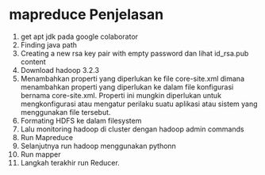 # mapreduce Penjelasan

1. get apt jdk pada google colaborator
2. Finding java path
3. Creating a new rsa key pair with empty password dan lihat id_rsa.pub content
4. Download hadoop 3.2.3
5. Menambahkan properti yang diperlukan ke file core-site.xml dimana menambahkan properti yang diperlukan ke dalam file konfigurasi bernama core-site.xml. Properti ini mungkin diperlukan untuk mengkonfigurasi atau mengatur perilaku suatu aplikasi atau sistem yang menggunakan file tersebut.
6. Formating HDFS ke dalam filesystem
7. Lalu monitoring hadoop di cluster dengan hadoop admin commands
8. Run Mapreduce
9. Selanjutnya run hadoop menggunakan pythonn
10. Run mapper
11. Langkah terakhir run Reducer.